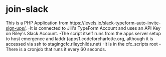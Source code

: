 # join-slack
This is a PHP Application from https://levels.io/slack-typeform-auto-invite-sign-ups/.
-It is connected to Jill's TypeForm Account and uses an API Key on Riley's Slack Account.
-The script itself runs from the apps server setup to host emergence and laddr (apps1.codeforcharlotte.org, although it is accessed via ssh to stagingcfc.rileychilds.net)
-It is in the cfc_scripts root
-There is a cronjob that runs it every 60 seconds.
